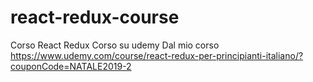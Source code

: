 # react-redux-course
Corso React Redux
Corso su udemy Dal mio corso  https://www.udemy.com/course/react-redux-per-principianti-italiano/?couponCode=NATALE2019-2
